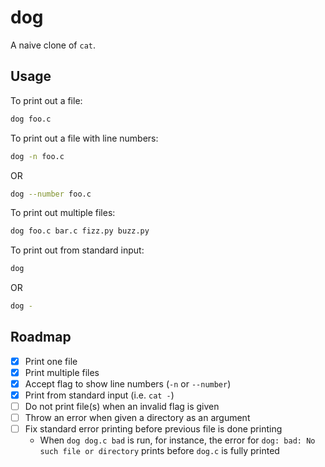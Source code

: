 # dog

A naive clone of `cat`.

## Usage

To print out a file:

```bash
dog foo.c
```

To print out a file with line numbers:

```bash
dog -n foo.c
```

OR

```bash
dog --number foo.c
```

To print out multiple files:

```bash
dog foo.c bar.c fizz.py buzz.py
```

To print out from standard input:

```bash
dog
```

OR 

```bash
dog -
```

## Roadmap

- [x] Print one file
- [x] Print multiple files
- [x] Accept flag to show line numbers (`-n` or `--number`)
- [x] Print from standard input (i.e. `cat -`)
- [ ] Do not print file(s) when an invalid flag is given
- [ ] Throw an error when given a directory as an argument
- [ ] Fix standard error printing before previous file is done printing
    - When `dog dog.c bad` is run, for instance, the error for `dog: bad: No such file or directory`
    prints before `dog.c` is fully printed